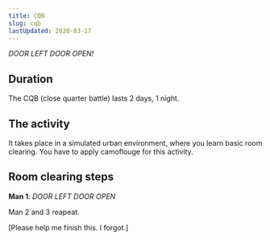 ```yaml
---
title: CQB
slug: cqb
lastUpdated: 2020-03-17
---
```


<Alert :incomplete="true" />

*DOOR LEFT DOOR OPEN!*

## Duration
The CQB (close quarter battle) lasts 2 days, 1 night.

## The activity
It takes place in a simulated urban environment, where you learn basic room clearing. You have to apply camoflouge for this activity.

## Room clearing steps
**Man 1**: *DOOR LEFT DOOR OPEN*

Man 2 and 3 reapeat.

[Please help me finish this. I forgot.]